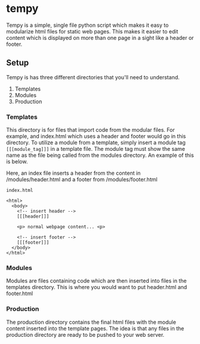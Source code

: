 # tempy

Tempy is a simple, single file python script which makes it easy to modularize html files for static web pages. This makes it easier to edit content which is displayed on more than one page in a sight like a header or footer.

## Setup

Tempy is has three different directories that you'll need to understand.

1. Templates
2. Modules
3. Production


### Templates

This directory is for files that import code from the modular files. For example, and index.html which uses a header and footer would go in this directory. To utilize a module from a template, simply insert a module tag `[[[module_tag]]]` in a template file. The module tag must show the same name as the file being called from the modules directory. An example of this is below.

Here, an index file inserts a header from the content in /modules/header.html and a footer from /modules/footer.html

```
index.html

<html>
  <body>
    <!-- insert header -->
    [[[header]]]

    <p> normal webpage content... <p>

    <!-- insert footer -->
    [[[footer]]]
  </body>
</html>
```

### Modules

Modules are files containing code which are then inserted into files in the templates directory. This is where you would want to put header.html and footer.html

### Production

The production directory contains the final html files with the module content inserted into the template pages. The idea is that any files in the production directory are ready to be pushed to your web server. 


